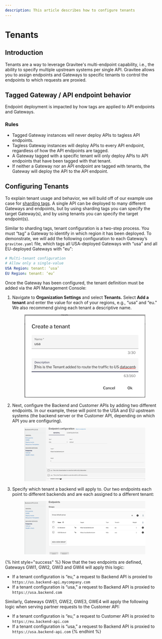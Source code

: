 ```yaml
---
description: This article describes how to configure tenants
---
```


# Tenants

## Introduction

Tenants are a way to leverage Gravitee's multi-endpoint capability, i.e., the ability to specify multiple upstream systems per single API. Gravitee allows you to assign endpoints and Gateways to specific tenants to control the endpoints to which requests are proxied.

## Tagged Gateway / API endpoint behavior

Endpoint deployment is impacted by how tags are applied to API endpoints and Gateways.

### Rules

* Tagged Gateway instances will never deploy APIs to tagless API endpoints.
* Tagless Gateway instances will deploy APIs to every API endpoint, regardless of how the API endpoints are tagged.
* A Gateway tagged with a specific tenant will only deploy APIs to API endpoints that have been tagged with that tenant.
* If neither a Gateway nor an API endpoint are tagged with tenants, the Gateway will deploy the API to the API endpoint.

## Configuring Tenants <a href="#id-9c4f" id="id-9c4f"></a>

To explain tenant usage and behavior, we will build off of our example use case for [sharding tags](sharding-tags.md#configure-sharding-tags-for-your-gravitee-api-gateways). A single API can be deployed to many different Gateways and endpoints, but by using sharding tags you can specify the target Gateway(s), and by using tenants you can specify the target endpoint(s).

Similar to sharding tags, tenant configuration is a two-step process. You must “tag” a Gateway to identify in which region it has been deployed. To demonstrate, we will add the following configuration to each Gateway’s `gravitee.yaml` file, which tags all USA-deployed Gateways with “usa" and all EU-deployed Gateways with "eu":

```yaml
# Multi-tenant configuration
# Allow only a single-value
USA Region: tenant: ‘usa’
EU Region: tenant: ‘eu’
```

Once the Gateway has been configured, the tenant definition must be added via the API Management Console:

1.  Navigate to **Organization Settings** and select **Tenants**_**.**_ Select **Add a tenant** and enter the value for each of your regions, e.g., “usa” and “eu." We also recommend giving each tenant a descriptive name.&#x20;

    <figure><img src="../../../.gitbook/assets/tenant_create.png" alt=""><figcaption></figcaption></figure>
2.  Next, configure the Backend and Customer APIs by adding two different endpoints. In our example, these will point to the USA and EU upstream systems (the backend server or the Customer API, depending on which API you are configuring).&#x20;

    <figure><img src="../../../.gitbook/assets/tenant_BE &#x26; customer.png" alt=""><figcaption></figcaption></figure>
3.  Specify which tenant a backend will apply to. Our two endpoints each point to different backends and are each assigned to a different tenant:&#x20;

    <figure><img src="../../../.gitbook/assets/tenant_specify.png" alt=""><figcaption></figcaption></figure>

{% hint style="success" %}
Now that the two endpoints are defined, Gateways GWI1, GWI2, GWI3 and GWI4 will apply this logic:

* If a tenant configuration is “eu,” a request to Backend API is proxied to `https://us.backend-api.mycompany.com`
* If a tenant configuration is “usa,” a request to Backend API is proxied to `https://usa.backend.com`

Similarly, Gateways GWE1, GWE2, GWE3, GWE4 will apply the following logic when serving partner requests to the Customer API:

* If a tenant configuration is “eu,” a request to Customer API is proxied to `https://eu.backend-api.com`
* If a tenant configuration is “usa,” a request to Backend API is proxied to `https://usa.backend-api.com`
{% endhint %}
